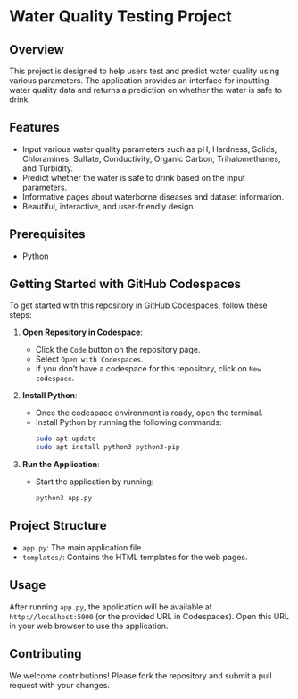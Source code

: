 # Water Quality Testing Project

## Overview

This project is designed to help users test and predict water quality using various parameters. The application provides an interface for inputting water quality data and returns a prediction on whether the water is safe to drink.

## Features

- Input various water quality parameters such as pH, Hardness, Solids, Chloramines, Sulfate, Conductivity, Organic Carbon, Trihalomethanes, and Turbidity.
- Predict whether the water is safe to drink based on the input parameters.
- Informative pages about waterborne diseases and dataset information.
- Beautiful, interactive, and user-friendly design.

## Prerequisites

- Python 

## Getting Started with GitHub Codespaces

To get started with this repository in GitHub Codespaces, follow these steps:

1. **Open Repository in Codespace**:
   - Click the `Code` button on the repository page.
   - Select `Open with Codespaces`.
   - If you don’t have a codespace for this repository, click on `New codespace`.

2. **Install Python**:
   - Once the codespace environment is ready, open the terminal.
   - Install Python by running the following commands:
     ```sh
     sudo apt update
     sudo apt install python3 python3-pip
     ```

3. **Run the Application**:
   - Start the application by running:
     ```sh
     python3 app.py
     ```

## Project Structure

- `app.py`: The main application file.
- `templates/`: Contains the HTML templates for the web pages.


## Usage

After running `app.py`, the application will be available at `http://localhost:5000` (or the provided URL in Codespaces). Open this URL in your web browser to use the application.

## Contributing

We welcome contributions! Please fork the repository and submit a pull request with your changes.


